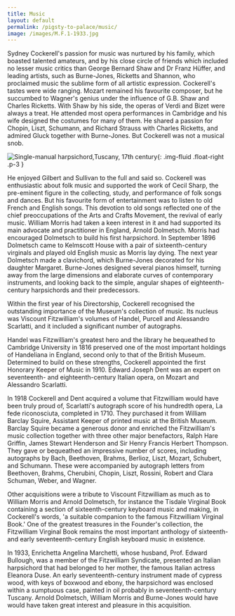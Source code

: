```yaml
---
title: Music
layout: default
permalink: /pigsty-to-palace/music/
image: /images/M.F.1-1933.jpg
---
```

Sydney Cockerell's passion for music was nurtured by his family, which boasted talented amateurs, and by his close circle of friends which included no lesser music critics than George Bernard Shaw and Dr Franz Hüffer, and leading artists, such as Burne-Jones, Ricketts and Shannon, who proclaimed music the sublime form of all artistic expression. Cockerell's tastes were wide ranging. Mozart remained his favourite composer, but he succumbed to Wagner's genius under the influence of G.B. Shaw and Charles Ricketts. With Shaw by his side, the operas of Verdi and Bizet were always a treat. He attended most opera performances in Cambridge and his wife designed the costumes for many of them. He shared a passion for Chopin, Liszt, Schumann, and Richard Strauss with Charles Ricketts, and admired Gluck together with Burne-Jones. But Cockerell was not a musical snob.

![Single-manual harpsichord,Tuscany, 17th century]({{site.baseurl}}/images/M.F.1-1933.jpg){: .img-fluid .float-right .p-3 }

He enjoyed Gilbert and Sullivan to the full and said so. Cockerell was enthusiastic about folk music and supported the work of Cecil Sharp, the pre-eminent figure in the collecting, study, and performance of folk songs and dances. But his favourite form of entertainment was to listen to old French and English songs. This devotion to old songs reflected one of the chief preoccupations of the Arts and Crafts Movement, the revival of early music. William Morris had taken a keen interest in it and had supported its main advocate and practitioner in England, Arnold Dolmetsch. Morris had encouraged Dolmetsch to build his first harpsichord. In September 1896 Dolmetsch came to Kelmscott House with a pair of sixteenth-century virginals and played old English music as Morris lay dying. The next year Dolmetsch made a clavichord, which Burne-Jones decorated for his daughter Margaret. Burne-Jones designed several pianos himself, turning away from the large dimensions and elaborate curves of contemporary instruments, and looking back to the simple, angular shapes of eighteenth-century harpsichords and their predecessors.

Within the first year of his Directorship, Cockerell recognised the outstanding importance of the Museum's collection of music. Its nucleus was Viscount Fitzwilliam's volumes of Handel, Purcell and Alessandro Scarlatti, and it included a significant number of autographs.

Handel was Fitzwilliam's greatest hero and the library he bequeathed to Cambridge University in 1816 preserved one of the most important holdings of Handeliana in England, second only to that of the British Museum. Determined to build on these strengths, Cockerell appointed the first Honorary Keeper of Music in 1910. Edward Joseph Dent was an expert on seventeenth- and eighteenth-century Italian opera, on Mozart and Alessandro Scarlatti.

In 1918 Cockerell and Dent acquired a volume that Fitzwilliam would have been truly proud of, Scarlatti's autograph score of his hundredth opera, La fede riconosciuta, completed in 1710. They purchased it from William Barclay Squire, Assistant Keeper of printed music at the British Museum. Barclay Squire became a generous donor and enriched the Fitzwilliam's music collection together with three other major benefactors, Ralph Hare Griffin, James Stewart Henderson and Sir Henry Francis Herbert Thompson. They gave or bequeathed an impressive number of scores, including autographs by Bach, Beethoven, Brahms, Berlioz, Liszt, Mozart, Schubert, and Schumann. These were accompanied by autograph letters from Beethoven, Brahms, Cherubini, Chopin, Liszt, Rossini, Robert and Clara Schuman, Weber, and Wagner.

Other acquisitions were a tribute to Viscount Fitzwilliam as much as to William Morris and Arnold Dolmetsch, for instance the Tisdale Virginal Book containing a section of sixteenth-century keyboard music and making, in Cockerell's words, 'a suitable companion to the famous Fitzwilliam Virginal Book.' One of the greatest treasures in the Founder's collection, the Fitzwilliam Virginal Book remains the most important anthology of sixteenth- and early seventeenth-century English keyboard music in existence.

In 1933, Enrichetta Angelina Marchetti, whose husband, Prof. Edward Bullough, was a member of the Fitzwilliam Syndicate, presented an Italian harpsichord that had belonged to her mother, the famous Italian actress Eleanora Duse. An early seventeenth-century instrument made of cypress wood, with keys of boxwood and ebony, the harpsichord was enclosed within a sumptuous case, painted in oil probably in seventeenth-century Tuscany. Arnold Dolmetsch, William Morris and Burne-Jones would have would have taken great interest and pleasure in this acquisition.
